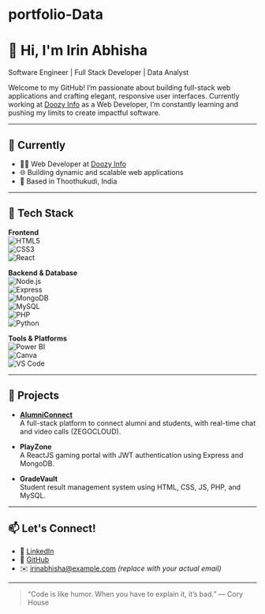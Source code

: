 # portfolio-Data

# 👋 Hi, I'm Irin Abhisha

Software Engineer | Full Stack Developer | Data Analyst

Welcome to my GitHub! I’m passionate about building full-stack web applications and crafting elegant, responsive user interfaces. Currently working at [Doozy Info](https://doozyinfo.com) as a Web Developer, I’m constantly learning and pushing my limits to create impactful software.

---

## 💼 Currently

- 👩‍💻 Web Developer at [Doozy Info](https://doozyinfo.com)
- 🌐 Building dynamic and scalable web applications
- 📍 Based in Thoothukudi, India

---

## 🔧 Tech Stack

**Frontend**  
![HTML5](https://img.shields.io/badge/-HTML5-E34F26?logo=html5&logoColor=white)  
![CSS3](https://img.shields.io/badge/-CSS3-1572B6?logo=css3&logoColor=white)  
![React](https://img.shields.io/badge/-ReactJS-61DAFB?logo=react&logoColor=black)

**Backend & Database**  
![Node.js](https://img.shields.io/badge/-Node.js-339933?logo=node.js&logoColor=white)  
![Express](https://img.shields.io/badge/-Express-black?logo=express&logoColor=white)  
![MongoDB](https://img.shields.io/badge/-MongoDB-47A248?logo=mongodb&logoColor=white)  
![MySQL](https://img.shields.io/badge/-MySQL-4479A1?logo=mysql&logoColor=white)  
![PHP](https://img.shields.io/badge/-PHP-777BB4?logo=php&logoColor=white)  
![Python](https://img.shields.io/badge/-Python-3776AB?logo=python&logoColor=white)

**Tools & Platforms**  
![Power BI](https://img.shields.io/badge/-Power%20BI-F2C811?logo=powerbi&logoColor=black)  
![Canva](https://img.shields.io/badge/-Canva-00C4CC?logo=canva&logoColor=white)  
![VS Code](https://img.shields.io/badge/-VS%20Code-007ACC?logo=visualstudiocode&logoColor=white)

---

## 🚀 Projects

- **[AlumniConnect](https://github.com/Airinaabhisha/AlumniConnect)**  
  A full-stack platform to connect alumni and students, with real-time chat and video calls (ZEGOCLOUD).

- **PlayZone**  
  A ReactJS gaming portal with JWT authentication using Express and MongoDB.

- **GradeVault**  
  Student result management system using HTML, CSS, JS, PHP, and MySQL.

---

## 📫 Let's Connect!

- 🔗 [LinkedIn](https://www.linkedin.com/in/irinabhisha)
- 🐙 [GitHub](https://github.com/Airinaabhisha)
- ✉️ irinabhisha@example.com *(replace with your actual email)*

---

> “Code is like humor. When you have to explain it, it’s bad.” — Cory House
